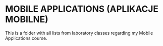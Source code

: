 # MOBILE APPLICATIONS (APLIKACJE MOBILNE)
This is a folder with all lists from laboratory classes regarding my Mobile Applications course.
